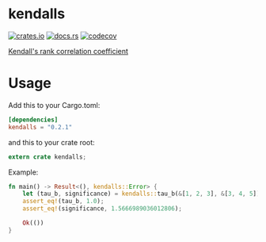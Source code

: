 # kendalls

[![crates.io](https://img.shields.io/crates/v/kendalls.svg)](https://crates.io/crates/kendalls)
[![docs.rs](https://docs.rs/kendalls/badge.svg)](https://docs.rs/kendalls)
[![codecov](https://codecov.io/gh/zolkko/kendalls/branch/master/graph/badge.svg)](https://codecov.io/gh/zolkko/kendalls)

[Kendall's rank correlation coefficient](https://en.wikipedia.org/wiki/Kendall_rank_correlation_coefficient)

# Usage

Add this to your Cargo.toml:

```toml
[dependencies]
kendalls = "0.2.1"
```

and this to your crate root:
```rust
extern crate kendalls;
```

Example:

```rust
fn main() -> Result<(), kendalls::Error> {
    let (tau_b, significance) = kendalls::tau_b(&[1, 2, 3], &[3, 4, 5])?;
    assert_eq!(tau_b, 1.0);
    assert_eq!(significance, 1.5666989036012806);

    Ok(())
}
```
